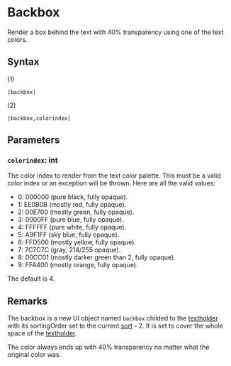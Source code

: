 # Backbox

Render a box behind the text with 40% transparency using one of the text colors.

## Syntax

(1)

````
|backbox|
````

(2)

````
|backbox,colorindex|
````

## Parameters

### `colorindex`: int

The color index to render from the text color palette. This must be a valid color index or an exception will be thrown. Here are all the valid values:

* 0: 000000 (pure black, fully opaque).
* 1: EE0B0B (mostly red, fully opaque).
* 2: 00E700 (mostly green, fully opaque).
* 3: 0000FF (pure blue, fully opaque).
* 4: FFFFFF (pure white, fully opaque).
* 5: A9F1FF (sky blue, fully opaque).
* 6: FFD500 (mostly yellow, fully opaque).
* 7: 7C7C7C (gray, 214/255 opaque).
* 8: 00CC01 (mostly darker green than 2, fully opaque).
* 9: FFA400 (mostly orange, fully opaque).

The default is 4.

## Remarks

The backbox is a new UI object named `backbox` childed to the [textholder](../Notable%20states.md#textholder) with its sortingOrder set to the current [sort](Sort.md) - 2. It is set to cover the whole space of the [textholder](../Notable%20states.md#textholder).

The color always ends up with 40% transparency no matter what the original color was.

